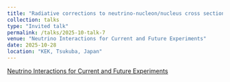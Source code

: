 ```yaml
---
title: "Radiative corrections to neutrino-nucleon/nucleus cross section"
collection: talks
type: "Invited talk"
permalink: /talks/2025-10-talk-7
venue: "Neutrino Interactions for Current and Future Experiments"
date: 2025-10-28
location: "KEK, Tsukuba, Japan"
---
```


[Neutrino Interactions for Current and Future Experiments](https://conference-indico.kek.jp/event/341/)

